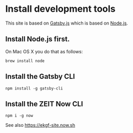 # Install development tools

This site is based on [Gatsby.js](https://gatsby.js) which is based on [Node.js](https://nodejs.org/en/).

## Install Node.js first.

On Mac OS X you do that as follows:

```
brew install node
```

## Install the Gatsby CLI

```
npm install -g gatsby-cli
```

## Install the ZEIT Now CLI

```
npm i -g now
```

See also https://ekgf-site.now.sh

